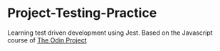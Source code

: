 # Project-Testing-Practice
Learning test driven development using Jest. Based on the Javascript course of [The Odin Project](https://www.theodinproject.com/lessons/node-path-javascript-testing-practice)

